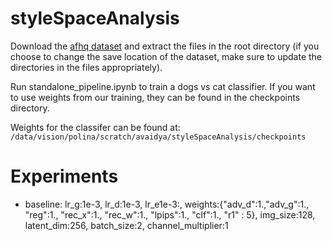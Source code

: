 # styleSpaceAnalysis

Download the [afhq dataset](https://www.kaggle.com/andrewmvd/animal-faces) and extract the files in the root directory (if you choose to change the save location of the dataset, make sure to update the directories in the files appropriately). 

Run standalone_pipeline.ipynb to train a dogs vs cat classifier. If you want to use weights from our training, they can be found in the checkpoints directory. 

Weights for the classifer can be found at: `/data/vision/polina/scratch/avaidya/styleSpaceAnalysis/checkpoints`

# Experiments 
- baseline: lr_g:1e-3, lr_d:1e-3, lr_e1e-3:, weights:{"adv_d":1.,"adv_g":1., "reg":1., "rec_x":1., "rec_w":1., "lpips":1., "clf":1., "r1" : 5}, img_size:128, latent_dim:256, batch_size:2, channel_multiplier:1
